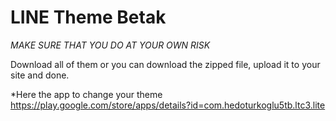 # LINE Theme Betak

*MAKE SURE THAT YOU DO AT YOUR OWN RISK*

Download all of them or you can download the zipped file, upload it to your site and done.

*Here the app to change your theme https://play.google.com/store/apps/details?id=com.hedoturkoglu5tb.ltc3.lite
